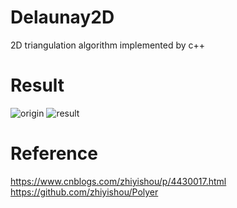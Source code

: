 # Delaunay2D
2D triangulation algorithm implemented by c++
# Result
![origin](https://github.com/lbc3402785/delaunay2D/tree/master/data/frame_004.png)
![result](https://github.com/lbc3402785/delaunay2D/tree/master/result/test.png)
# Reference
https://www.cnblogs.com/zhiyishou/p/4430017.html  
https://github.com/zhiyishou/Polyer
